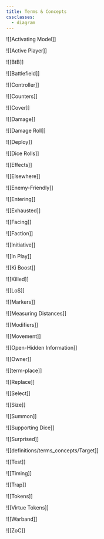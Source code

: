 ```yaml
---
title: Terms & Concepts
cssclasses:
  - diagram
---
```

![[Activating Model]]

![[Active Player]]

![[BtB]]

![[Battlefield]]

![[Controller]]

![[Counters]]

![[Cover]]

![[Damage]]

![[Damage Roll]]

![[Deploy]]

![[Dice Rolls]]

![[Effects]]

![[Elsewhere]]

![[Enemy-Friendly]]

![[Entering]]

![[Exhausted]]

![[Facing]]

![[Faction]]

![[Initiative]]

![[In Play]]

![[Ki Boost]]

![[Killed]]

![[LoS]]

![[Markers]]

![[Measuring Distances]]

![[Modifiers]]

![[Movement]]

![[Open-Hidden Information]]

![[Owner]]

![[term-place]]

![[Replace]]

![[Select]]

![[Size]]

![[Summon]]

![[Supporting Dice]]

![[Surprised]]

![[definitions/terms_concepts/Target]]

![[Test]]

![[Timing]]

![[Trap]]

![[Tokens]]

![[Virtue Tokens]]

![[Warband]]

![[ZoC]]


